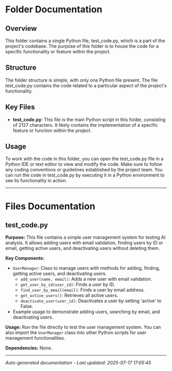 # Folder Documentation

## Overview
This folder contains a single Python file, test_code.py, which is a part of the project's codebase. The purpose of this folder is to house the code for a specific functionality or feature within the project.

## Structure
The folder structure is simple, with only one Python file present. The file test_code.py contains the code related to a particular aspect of the project's functionality.

## Key Files
- **test_code.py**: This file is the main Python script in this folder, consisting of 2127 characters. It likely contains the implementation of a specific feature or function within the project.

## Usage
To work with the code in this folder, you can open the test_code.py file in a Python IDE or text editor to view and modify the code. Make sure to follow any coding conventions or guidelines established by the project team. You can run the code in test_code.py by executing it in a Python environment to see its functionality in action.

---

# Files Documentation

## test_code.py

**Purpose:** This file contains a simple user management system for testing AI analysis. It allows adding users with email validation, finding users by ID or email, getting active users, and deactivating users without deleting them.

**Key Components:**
- `UserManager`: Class to manage users with methods for adding, finding, getting active users, and deactivating users.
  - `add_user(name, email)`: Adds a new user with email validation.
  - `get_user_by_id(user_id)`: Finds a user by ID.
  - `find_user_by_email(email)`: Finds a user by email address.
  - `get_active_users()`: Retrieves all active users.
  - `deactivate_user(user_id)`: Deactivates a user by setting 'active' to False.
- Example usage to demonstrate adding users, searching by email, and deactivating users.

**Usage:** Run the file directly to test the user management system. You can also import the `UserManager` class into other Python scripts for user management functionalities.

**Dependencies:** None.

---
*Auto-generated documentation - Last updated: 2025-07-17 17:05:45*
